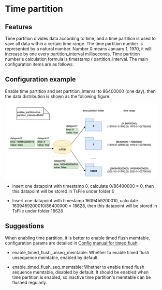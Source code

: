 <!--

    Licensed to the Apache Software Foundation (ASF) under one
    or more contributor license agreements.  See the NOTICE file
    distributed with this work for additional information
    regarding copyright ownership.  The ASF licenses this file
    to you under the Apache License, Version 2.0 (the
    "License"); you may not use this file except in compliance
    with the License.  You may obtain a copy of the License at
    
        http://www.apache.org/licenses/LICENSE-2.0
    
    Unless required by applicable law or agreed to in writing,
    software distributed under the License is distributed on an
    "AS IS" BASIS, WITHOUT WARRANTIES OR CONDITIONS OF ANY
    KIND, either express or implied.  See the License for the
    specific language governing permissions and limitations
    under the License.

-->

# Time partition

## Features

Time partition divides data according to time, and a time partition is used to save all data within a certain time range. The time partition number is represented by a natural number. Number 0 means January 1, 1970, it will increase by one every partition_interval milliseconds. Time partition number's calculation formula is timestamp / partition_interval. The main configuration items are as follows:

## Configuration example

Enable time partition and set partition_interval to 86400000 (one day), then the data distribution is shown as the following figure:

<img style="width:100%; max-width:800px; max-height:600px; margin-left:auto; margin-right:auto; display:block;" src="https://github.com/apache/iotdb-bin-resources/blob/main/docs/UserGuide/Data%20Concept/Time-Partition/time_partition_example.png?raw=true" alt="time partition example">

* Insert one datapoint with timestamp 0, calculate 0/86400000 = 0, then this datapoint will be stored in TsFile under folder 0

* Insert one datapoint with timestamp 1609459200010, calculate 1609459200010/86400000 = 18628, then this datapoint will be stored in TsFile under folder 18628

## Suggestions

When enabling time partition, it is better to enable timed flush memtable, configuration params are detailed in [Config manual for timed flush](../Reference/DataNode-Config-Manual.md).

* enable_timed_flush_unseq_memtable: Whether to enable timed flush unsequence memtable, enabled by default.

* enable_timed_flush_seq_memtable: Whether to enable timed flush sequence memtable, disabled by default. It should be enabled when time partition is enabled, so inactive time partition's memtable can be flushed regularly.